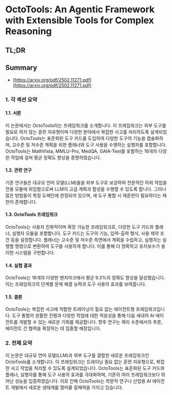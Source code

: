 # OctoTools: An Agentic Framework with Extensible Tools for Complex Reasoning
## TL;DR
## Summary
- [https://arxiv.org/pdf/2502.11271.pdf](https://arxiv.org/pdf/2502.11271.pdf)

### 1. 각 섹션 요약

#### 1.1. 서론
이 논문에서는 OctoTools라는 프레임워크를 소개합니다. 이 프레임워크는 외부 도구를 필요로 하지 않는 훈련 자유형이며 다양한 분야에서 복잡한 사고를 처리하도록 설계되었습니다. OctoTools는 표준화된 도구 카드를 도입하여 다양한 도구의 기능을 캡슐화하며, 고수준 및 저수준 계획을 위한 플래너와 도구 사용을 수행하는 실행자를 포함합니다. OctoTools는 MathVista, MMLU-Pro, MedQA, GAIA-Text를 포함하는 16개의 다양한 작업에 걸쳐 평균 정확도 향상을 증명하였습니다.

#### 1.2. 관련 연구
기존 연구들은 대규모 언어 모델(LLM)들을 외부 도구로 보강하여 전문적인 하위 작업을 전용 모듈에 위임함으로써 LLM이 고급 계획과 합성을 수행할 수 있도록 합니다. 그러나 많은 방법들이 특정 도메인에 한정되어 있으며, 새 도구 통합 시 재훈련이 필요하다는 제한이 존재합니다.

#### 1.3. OctoTools 프레임워크
OctoTools는 사용자 친화적이며 확장 가능한 프레임워크로, 다양한 도구 카드와 플래너, 실행자 모듈을 포함합니다. 도구 카드는 도구의 기능, 입력-출력 형식, 사용 제약 조건 등을 설정합니다. 플래너는 고수준 및 저수준 측면에서 계획을 수립하고, 실행자는 실행할 명령으로 변환하여 도구를 사용하게 합니다. 이를 통해 더 정확하고 유지보수가 용이한 시스템을 구현합니다.

#### 1.4. 실험 결과
OctoTools는 16개의 다양한 벤치마크에서 평균 9.3%의 정확도 향상을 달성했습니다. 이는 프레임워크의 단계별 문제 해결 능력과 도구 사용의 효과를 보여줍니다.

#### 1.5. 결론
OctoTools는 복잡한 사고에 적합한 트레이닝이 필요 없는 에이전트형 프레임워크입니다. 도구 통합의 원활한 진행과 다양한 작업에 대한 적응성을 통해 다음 세대의 AI 에이전트를 개발할 수 있는 새로운 기회를 제공합니다. 향후 연구는 쿼리 수준에서의 추론, 에이전트 간 협력을 확장하는 데 집중할 예정입니다.

### 2. 전체 요약
이 논문은 대규모 언어 모델(LLM)과 외부 도구를 결합한 새로운 프레임워크인 OctoTools를 소개합니다. 이 프레임워크는 트레이닝 필요 없는 훈련 자유형으로, 복잡한 사고 작업을 처리할 수 있도록 설계되었습니다. OctoTools는 표준화된 도구 카드와 플래너, 실행자를 통해 도구 사용의 효과를 극대화하며, 기존의 여러 프레임워크보다 뛰어난 성능을 입증하였습니다. 이로 인해 OctoTools는 학문적 연구나 산업용 AI 에이전트 개발에서 새로운 생태계를 열어줄 잠재력을 가지고 있습니다.